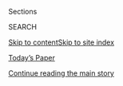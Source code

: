 <div id="app">

<div>

<div class="NYTAppHideMasthead css-1r6wvpq e1suatyy0">

<div class="section css-ui9rw0 e1suatyy2">

<div class="css-eph4ug er09x8g0">

<div class="css-6n7j50">

</div>

<span class="css-1dv1kvn">Sections</span>

<div class="css-10488qs">

<span class="css-1dv1kvn">SEARCH</span>

</div>

[Skip to content](#site-content)[Skip to site
index](#site-index)

</div>

<div class="css-10698na e1huz5gh0">

</div>

</div>

<div id="masthead-bar-one" class="section hasLinks css-15hmgas e1csuq9d3">

<div class="css-uqyvli e1csuq9d0">

</div>

<div class="css-1uqjmks e1csuq9d1">

</div>

<div class="css-9e9ivx">

[](https://myaccount.nytimes3xbfgragh.onion/auth/login?response_type=cookie&client_id=vi)

</div>

<div class="css-1bvtpon e1csuq9d2">

[Today’s Paper](https://www.nytimes3xbfgragh.onion/section/todayspaper)

</div>

</div>

</div>

</div>

<div data-aria-hidden="false">

<div id="site-content" data-role="main">

<div id="top-wrapper" class="css-15p45cc eaca97t0" type="top">

<div id="top-slug" class="css-19x0jxb eaca97t1" hidden="">

Advertisement

</div>

[Continue reading the main
story](#after-top)

<div class="ad top-wrapper" style="text-align:center;height:100%;display:block;min-height:90px">

<div id="top" class="place-ad" data-position="top" data-size-key="top">

</div>

</div>

<div id="after-top">

</div>

</div>

<div id="byline" class="section css-15h4p1b e9abtgs0">

<div class="css-1j21atc e1svk9qx1">

<div class="css-nfcc9b e1svk9qx3">

<div class="css-vl9dhg e1svk9qx5">

<div class="css-1nrhkj6 e1svk9qx6">

# Parul Sehgal

</div>

## <span></span>

Parul Sehgal is a book critic at The New York Times. She was previously
a columnist and senior editor at the Book Review. Her work has also
appeared in the Atlantic, Slate, Bookforum and The New Yorker, and she
was awarded the Nona Balakian Award from the National Book Critics
Circle for her criticism.

</div>

</div>

</div>

<div>

<div id="mid1-wrapper" class="css-1mn4oms eaca97t0" type="rank">

<div id="mid1-slug" class="css-1tag3rd eaca97t1">

Advertisement

</div>

[Continue reading the main
story](#after-mid1)

<div id="mid1" class="ad mid1-wrapper" style="text-align:center;height:100%;display:block">

</div>

<div id="after-mid1">

</div>

</div>

</div>

<div class="css-185go5a e1o5byef0">

<div class="css-15cbhtu">

  - [Latest](#stream-panel)
  - <span class="css-6n7j50">Search</span>
    <div class="control">
    <div class="label-container css-1dv1kvn">
    Search
    </div>
    <div class="css-wm4t3d">
    **<span id="clear-search-input" class="css-1dv1kvn">Clear this text
    input</span>
    </div>
    </div>
    <span class="css-1iovbfw"></span>

<div id="stream-panel" class="section css-8msx5b e1jz0cab1">

<div class="css-13mho3u">

1.  
    
    <div class="css-1cp3ece">
    
    <div class="css-1l4spti">
    
    [](/2020/07/28/books/review-must-i-go-yiyun-li.html)
    
    <div class="css-79elbk">
    
    ![](https://static01.graylady3jvrrxbe.onion/images/2020/07/29/books/28BOOKLI1/28BOOKLI1-thumbWide.png?quality=75&auto=webp&disable=upscale)
    
    </div>
    
    ## In Yiyun Li’s Latest, a Grieving Mother Desperately Clings to Memory
    
    “Must I Go” follows Li’s previous novel, “Where Reasons End,” in
    examining what it means to survive the death of a beloved child.
    
    <div class="css-1nqbnmb ea5icrr0">
    
    By <span class="css-1n7hynb">Parul
    Sehgal</span>
    
    </div>
    
    </div>
    
    <div class="css-1lc2l26 e1xfvim33">
    
    </div>
    
    </div>

2.  
    
    <div class="css-1cp3ece">
    
    <div class="css-1l4spti">
    
    [](/2020/07/21/books/review-answer-is-alex-trebek-jeopardy-memoir.html)
    
    <div class="css-79elbk">
    
    ![](https://static01.graylady3jvrrxbe.onion/images/2020/07/22/books/21BOOKTREBEK1/21BOOKTREBEK1-thumbWide.png?quality=75&auto=webp&disable=upscale)
    
    </div>
    
    ## In Alex Trebek’s Reluctant, Moving Memoir, Life Is All About the Next Question
    
    The longtime “Jeopardy\!” host writes about his struggle with
    pancreatic cancer in “The Answer Is...,” but saves most of the room
    for gratitude and enthusiasms.
    
    <div class="css-1nqbnmb ea5icrr0">
    
    By <span class="css-1n7hynb">Parul
    Sehgal</span>
    
    </div>
    
    </div>
    
    <div class="css-1lc2l26 e1xfvim33">
    
    </div>
    
    </div>

3.  
    
    <div class="css-1cp3ece">
    
    <div class="css-1l4spti">
    
    [](/2020/07/15/books/eat-buddha-life-death-tibetan-town-barbara-demick.html)
    
    <div class="css-79elbk">
    
    ![](https://static01.graylady3jvrrxbe.onion/images/2020/07/16/books/15BOOKDEMICK1/15BOOKDEMICK1-thumbWide.png?quality=75&auto=webp&disable=upscale)
    
    </div>
    
    ## ‘Eat the Buddha’ Reports From the ‘World Capital of Self-Immolations’
    
    Barbara Demick’s new book covers an awe-inspiring breadth of history
    — from the heyday of the Tibetan empire to the present-day Tibetan
    effort at cultural and spiritual survival.
    
    <div class="css-1nqbnmb ea5icrr0">
    
    By <span class="css-1n7hynb">Parul
    Sehgal</span>
    
    </div>
    
    </div>
    
    <div class="css-1lc2l26 e1xfvim33">
    
    </div>
    
    </div>

4.  
    
    <div class="css-1cp3ece">
    
    <div class="css-1l4spti">
    
    [](/2020/07/07/books/review-character-history-cultural-obsession-marjorie-garber.html)
    
    <div class="css-79elbk">
    
    ![](https://static01.graylady3jvrrxbe.onion/images/2020/07/08/books/07BOOKGARBER1/07BOOKGARBER1-thumbWide.png?quality=75&auto=webp&disable=upscale)
    
    </div>
    
    ## What Is Your True ‘Character’? And Who’s to Judge It?
    
    Marjorie Garber’s new book prods at the cloud of confusion
    surrounding the word — its philosophical roots, literary history,
    political uses and inadvertent comedy.
    
    <div class="css-1nqbnmb ea5icrr0">
    
    By <span class="css-1n7hynb">Parul
    Sehgal</span>
    
    </div>
    
    </div>
    
    <div class="css-1lc2l26 e1xfvim33">
    
    </div>
    
    </div>

5.  
    
    <div class="css-1cp3ece">
    
    <div class="css-1l4spti">
    
    [](/2020/06/24/books/review-true-history-first-mrs-meredith-diane-johnson.html)
    
    <div class="css-79elbk">
    
    ![](https://static01.graylady3jvrrxbe.onion/images/2020/06/25/books/24BOOKJOHNSON1/24BOOKJOHNSON1-thumbWide.png?quality=75&auto=webp&disable=upscale)
    
    </div>
    
    ## A Rebellious Victorian Woman Rescued From History’s Shadows
    
    Diane Johnson’s “The True History of the First Mrs. Meredith” is a
    seething, stylish reclamation of Mary Ellen Peacock Meredith.
    
    <div class="css-1nqbnmb ea5icrr0">
    
    By <span class="css-1n7hynb">Parul
    Sehgal</span>
    
    </div>
    
    </div>
    
    <div class="css-1lc2l26 e1xfvim33">
    
    </div>
    
    </div>

6.  
    
    <div class="css-1cp3ece">
    
    <div class="css-1l4spti">
    
    [](/2020/06/16/books/review-posthumous-memoirs-bras-cubas-machado-de-assis.html)
    
    <div class="css-79elbk">
    
    ![](https://static01.graylady3jvrrxbe.onion/images/2020/06/17/books/16BOOKMACHADO1b/16BOOKMACHADO1b-thumbWide.png?quality=75&auto=webp&disable=upscale)
    
    </div>
    
    ## A Playful Masterpiece That Expanded the Novel’s Possibilities
    
    Two new translations of “The Posthumous Memoirs of Brás Cubas,” by
    Machado de Assis, is a new opportunity to enshrine the singular
    talent and mischief of this writer.
    
    <div class="css-1nqbnmb ea5icrr0">
    
    By <span class="css-1n7hynb">Parul
    Sehgal</span>
    
    </div>
    
    </div>
    
    <div class="css-1lc2l26 e1xfvim33">
    
    </div>
    
    </div>

7.  
    
    <div class="css-1cp3ece">
    
    <div class="css-1l4spti">
    
    [](/2020/06/08/books/review-herve-guibert-to-friend-who-did-not-save-my-life-written-in-invisible-ink.html)
    
    <div class="css-79elbk">
    
    ![](https://static01.graylady3jvrrxbe.onion/images/2020/06/09/books/08BOOKGUIBERT2/08BOOKGUIBERT2-thumbWide.jpg?quality=75&auto=webp&disable=upscale)
    
    </div>
    
    ## A French Writer Who Blurred the Line Between Candor and Provocation
    
    More work by Hervé Guibert, who died at 36 in 1991, is being made
    available in English, including his great AIDS novel “To the Friend
    Who Did Not Save My Life.”
    
    <div class="css-1nqbnmb ea5icrr0">
    
    By <span class="css-1n7hynb">Parul
    Sehgal</span>
    
    </div>
    
    </div>
    
    <div class="css-1lc2l26 e1xfvim33">
    
    </div>
    
    </div>

8.  
    
    <div class="css-1cp3ece">
    
    <div class="css-1l4spti">
    
    [](/2020/06/02/books/review-burning-megha-majumdar.html)
    
    <div class="css-79elbk">
    
    ![](https://static01.graylady3jvrrxbe.onion/images/2020/06/03/books/02BOOKMAJUMDAR1/02BOOKMAJUMDAR1-thumbWide.png?quality=75&auto=webp&disable=upscale)
    
    </div>
    
    ## A Terrorist Attack Sparks the Plot of Megha Majumdar’s Powerful Debut Novel
    
    “A Burning” captures the political landscape of modern-day India
    through the lives of three characters.
    
    <div class="css-1nqbnmb ea5icrr0">
    
    By <span class="css-1n7hynb">Parul
    Sehgal</span>
    
    </div>
    
    </div>
    
    <div class="css-1lc2l26 e1xfvim33">
    
    </div>
    
    </div>

9.  
    
    <div class="css-1cp3ece">
    
    <div class="css-1l4spti">
    
    [](/2020/05/26/books/review-vanishing-half-brit-bennett.html)
    
    <div class="css-79elbk">
    
    ![](https://static01.graylady3jvrrxbe.onion/images/2020/05/27/books/26BOOKBENNETT1/26BOOKBENNETT1-thumbWide.jpg?quality=75&auto=webp&disable=upscale)
    
    </div>
    
    ## Brit Bennett’s New Novel Explores the Power and Performance of Race
    
    In “The Vanishing Half,” her follow-up to “The Mothers,” Brit
    Bennett writes about twin sisters from Louisiana who set out in very
    different directions.
    
    <div class="css-1nqbnmb ea5icrr0">
    
    By <span class="css-1n7hynb">Parul
    Sehgal</span>
    
    </div>
    
    </div>
    
    <div class="css-1lc2l26 e1xfvim33">
    
    </div>
    
    </div>

10. 
    
    <div class="css-1cp3ece">
    
    <div class="css-1l4spti">
    
    [](/2020/05/19/books/review/coronavirus-literature-time.html)
    
    <div class="css-79elbk">
    
    ![](https://static01.graylady3jvrrxbe.onion/images/2020/05/23/books/review/20Sehgal01/20Sehgal01-thumbWide.jpg?quality=75&auto=webp&disable=upscale)
    
    </div>
    
    ### <span class="css-m70j1g">Critic’s Notebook</span>
    
    ## In Search of Time Lost and Newly Found
    
    Our critic Parul Sehgal examines how the notion of time — and how we
    describe it — has changed during the quarantine.
    
    <div class="css-1nqbnmb ea5icrr0">
    
    By <span class="css-1n7hynb">Parul Sehgal</span>
    
    </div>
    
    </div>
    
    <div class="css-1lc2l26 e1xfvim33">
    
    </div>
    
    </div>

<div class="css-13mho3u">

<div class="css-1t62hi8">

<div class="css-1stvaey">

Show
More

<div>

<div style="border:0;clip:rect(0 0 0 0);height:1px;margin:-1px;overflow:hidden;white-space:nowrap;padding:0;width:1px;position:absolute" data-role="log" data-aria-live="assertive">

</div>

<div style="border:0;clip:rect(0 0 0 0);height:1px;margin:-1px;overflow:hidden;white-space:nowrap;padding:0;width:1px;position:absolute" data-role="log" data-aria-live="assertive">

</div>

<div style="border:0;clip:rect(0 0 0 0);height:1px;margin:-1px;overflow:hidden;white-space:nowrap;padding:0;width:1px;position:absolute" data-role="log" data-aria-live="polite">

</div>

<div style="border:0;clip:rect(0 0 0 0);height:1px;margin:-1px;overflow:hidden;white-space:nowrap;padding:0;width:1px;position:absolute" data-role="log" data-aria-live="polite">

</div>

</div>

</div>

</div>

</div>

</div>

<div class="css-g6hk37 supplemental">

<div id="mid2-wrapper" class="css-10wkyv7 eaca97t0" type="lede">

<div id="mid2-slug" class="css-1tag3rd eaca97t1">

Advertisement

</div>

[Continue reading the main
story](#after-mid2)

<div id="mid2" class="ad mid2-wrapper" style="text-align:center;height:100%;display:block;min-height:250px">

</div>

<div id="after-mid2">

</div>

</div>

</div>

</div>

</div>

</div>

</div>

</div>

## Site Index

<div>

</div>

## Site Information Navigation

  - [© <span>2020</span> <span>The New York Times
    Company</span>](https://help.nytimes3xbfgragh.onion/hc/en-us/articles/115014792127-Copyright-notice)

<!-- end list -->

  - [NYTCo](https://www.nytco.com/)
  - [Contact
    Us](https://help.nytimes3xbfgragh.onion/hc/en-us/articles/115015385887-Contact-Us)
  - [Work with us](https://www.nytco.com/careers/)
  - [Advertise](https://nytmediakit.com/)
  - [T Brand Studio](http://www.tbrandstudio.com/)
  - [Your Ad
    Choices](https://www.nytimes3xbfgragh.onion/privacy/cookie-policy#how-do-i-manage-trackers)
  - [Privacy](https://www.nytimes3xbfgragh.onion/privacy)
  - [Terms of
    Service](https://help.nytimes3xbfgragh.onion/hc/en-us/articles/115014893428-Terms-of-service)
  - [Terms of
    Sale](https://help.nytimes3xbfgragh.onion/hc/en-us/articles/115014893968-Terms-of-sale)
  - [Site
    Map](https://spiderbites.nytimes3xbfgragh.onion)
  - [Help](https://help.nytimes3xbfgragh.onion/hc/en-us)
  - [Subscriptions](https://www.nytimes3xbfgragh.onion/subscription?campaignId=37WXW)

</div>

</div>

